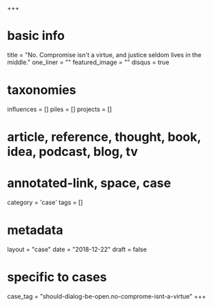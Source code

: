 +++
# basic info
title          = "No. Compromise isn't a virtue, and justice seldom lives in the middle."
one_liner      = ""
featured_image = ""
disqus				 = true

# taxonomies
influences		 = []
piles     		 = []
projects			 = []

# article, reference, thought, book, idea, podcast, blog, tv
# annotated-link, space, case
category  		 = 'case'
tags					 = []

# metadata
layout 				 = "case"
date 					 = "2018-12-22"
draft 				 = false

# specific to cases
case_tag  		 = "should-dialog-be-open.no-comprome-isnt-a-virtue"
+++

